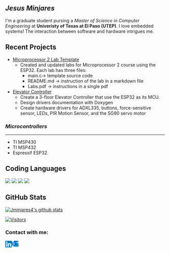 ## ***Jesus Minjares***

I'm a graduate student pursing a *Master of Science in Computer Engineering* at **Univeristy of Texas at El Paso (UTEP)**. I love embedded systems! The interaction between software and hardware intrigues me. 

## Recent Projects
 - [Microprocessor 2 Lab Template](https://github.com/jminjares4/Microprocessor-2-Lab-Template)
   - Created and updated labs for Microprocessor 2 course using the ESP32. Each lab has three files:
     - main.c-> template source code 
     - README.md -> instruction of the lab in a markdown file
     - Labs.pdf -> instructions in a single pdf
 - [Elevator Controller](https://github.com/jminjares4/Elevator)
   - Create a 3-floor Elevator Controller that use the ESP32 as its MCU. 
   - Design drivers documentation with Doxygen
   - Create hardware drivers for ADXL335, buttons, force-sensitive sensor, LEDs, PIR Motion Sensor, and the SG90 servo motor
 
### *Microcontrollers*
---
- TI MSP430
- TI MSP432
- Espressif ESP32. 

## Coding Languages

![](https://img.shields.io/badge/Code-C-informational?style=flat&logo=C&color=003B57)
![](https://img.shields.io/badge/Code-C++-informational?style=flat&logo=C++&color=61DAFB)
![](https://img.shields.io/badge/Code-Python-informational?style=flat&logo=Python&color=764ABC)
![](https://img.shields.io/badge/Code-Java-informational?style=flat&logo=Java&color=E34F26)
</br>

## GitHub Stats 
[![Jminjares4's github stats](https://github-readme-stats.vercel.app/api?username=jminjares4)](https://github.com/jminjares4)

[![Visitors](https://visitor-badge.glitch.me/badge?page_id=jminjares4.jminjares4)](https://github.com/jminjares4)

### Contact with me:
<a href="https://www.linkedin.com/in/jesus-minjares-157a21195/"><img align="left" src="https://raw.githubusercontent.com/jminjares4/jminjares4/main/images/linkedin.svg" alt="Jesus Minjares | LinkedIn" width="21px"/> <a href="jminjares4@miners.utep.edu"><img align="" src="https://raw.githubusercontent.com/jminjares4/jminjares4/main/images/outlook.png" alt="Jesus Minjares Email" width="21px"/></a>
